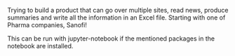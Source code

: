 Trying to build a product that can go over multiple sites, read news, produce summaries and write all the information in an Excel file. 
Starting with one of Pharma companies, Sanofi!

This can be run with jupyter-notebook if the mentioned packages in the notebook are installed. 
